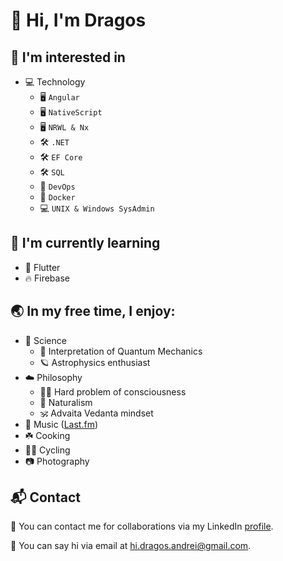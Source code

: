 # 🖖 Hi, I'm Dragos
## 👀 I'm interested in 
   - 💻 Technology
        - 🖥 `Angular`
        - 🖥 `NativeScript`
        - 🖥 `NRWL & Nx`
        - 🛠 `.NET`
        - 🛠 `EF Core`
        - 🛠 `SQL`
        - 🚀 `DevOps`
        - 🚀 `Docker`
        - 💻 `UNIX & Windows SysAdmin`
## 🌱 I'm currently learning
  - 📱 Flutter
  - 🔥 Firebase
## 🌏 In my free time, I enjoy: 
  - 🧬 Science
      - 🔬 Interpretation of Quantum Mechanics
      - 🪐 Astrophysics enthusiast
  - ☁️ Philosophy
    - 🙇‍♂️ Hard problem of consciousness
    - 🌴 Naturalism
    - 🕉 Advaita Vedanta mindset
  - 🎵 Music ([Last.fm](https://www.last.fm/user/i_and_eye))
  - ☘️ Cooking
  - 🚴‍♂️ Cycling
  - 📷 Photography

## 📬 Contact
 💪 You can contact me for collaborations via my LinkedIn [profile](https://www.linkedin.com/in/dragos-andrei-iliescu-b3005117b/).
 
 👋 You can say hi via email at [hi.dragos.andrei@gmail.com](mailto:hi.dragos.andrei@gmail.com).

